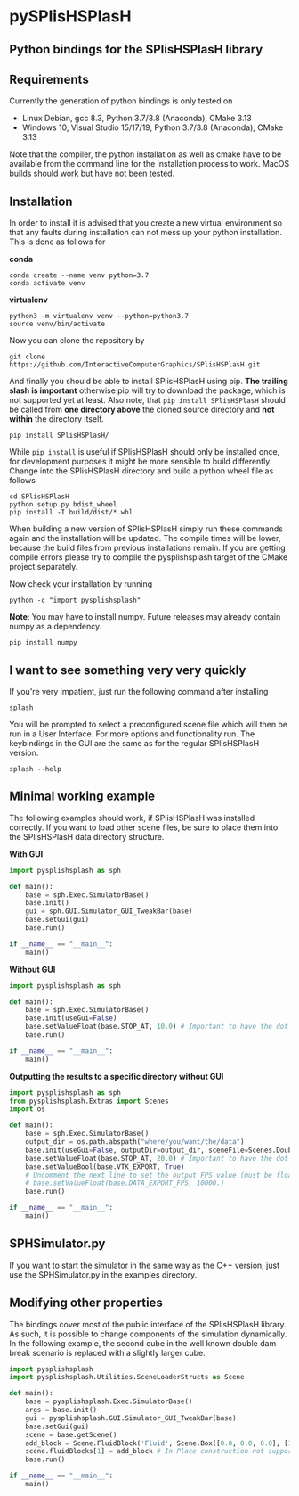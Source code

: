 # pySPlisHSPlasH

## Python bindings for the SPlisHSPlasH library

## Requirements

Currently the generation of python bindings is only tested on 

- Linux Debian, gcc 8.3, Python 3.7/3.8 (Anaconda), CMake 3.13
- Windows 10, Visual Studio 15/17/19, Python 3.7/3.8 (Anaconda), CMake 3.13

Note that the compiler, the python installation as well as cmake have to be available from the command
line for the installation process to work. 
MacOS builds should work but have not been tested.

## Installation

In order to install it is advised that you create a new virtual environment so that any faults during
installation can not mess up your python installation.
This is done as follows for 

**conda**

```shell script
conda create --name venv python=3.7
conda activate venv
```

**virtualenv**

```shell script
python3 -m virtualenv venv --python=python3.7
source venv/bin/activate
```

Now you can clone the repository by

```shell script
git clone https://github.com/InteractiveComputerGraphics/SPlisHSPlasH.git
```

And finally you should be able to install SPlisHSPlasH using pip. 
**The trailing slash is important** otherwise pip will try to download the package, which is not supported yet at least.
Also note, that `pip install SPlisHSPlasH` should be called from **one directory above** the cloned source directory and **not within** the directory itself.

```shell script
pip install SPlisHSPlasH/
```

While `pip install` is useful if SPlisHSPlasH should only be installed once, for development purposes it might be more sensible to build differently.
Change into the SPlisHSPlasH directory and build a python wheel file as follows

```shell script
cd SPlisHSPlasH
python setup.py bdist_wheel
pip install -I build/dist/*.whl
```

When building a new version of SPlisHSPlasH simply run these commands again and the installation will be updated.
The compile times will be lower, because the build files from previous installations remain. 
If you are getting compile errors please try to compile the pysplishsplash target of the CMake project separately.

Now check your installation by running

```shell script
python -c "import pysplishsplash"
```

**Note**: You may have to install numpy. 
Future releases may already contain numpy as a dependency.

```shell script
pip install numpy
```

## I want to see something very very quickly

If you're very impatient, just run the following command after installing

```shell script
splash
```

You will be prompted to select a preconfigured scene file which will then be run in a User Interface.
For more options and functionality run.
The keybindings in the GUI are the same as for the regular SPlisHSPlasH version.

```shell script
splash --help
```

## Minimal working example

The following examples should work, if SPlisHSPlasH was installed correctly. 
If you want to load other scene files, be sure to place them into the SPlisHSPlasH data directory structure.

**With GUI**

```python
import pysplishsplash as sph

def main():
    base = sph.Exec.SimulatorBase()
    base.init()
    gui = sph.GUI.Simulator_GUI_TweakBar(base)
    base.setGui(gui)
    base.run()

if __name__ == "__main__":
    main()
```

**Without GUI**

```python
import pysplishsplash as sph

def main():
    base = sph.Exec.SimulatorBase()
    base.init(useGui=False)
    base.setValueFloat(base.STOP_AT, 10.0) # Important to have the dot to denote a float
    base.run()

if __name__ == "__main__":
    main()
```

**Outputting the results to a specific directory without GUI**
```python
import pysplishsplash as sph
from pysplishsplash.Extras import Scenes
import os

def main():
    base = sph.Exec.SimulatorBase()
    output_dir = os.path.abspath("where/you/want/the/data")
    base.init(useGui=False, outputDir=output_dir, sceneFile=Scenes.DoubleDamBreak)
    base.setValueFloat(base.STOP_AT, 20.0) # Important to have the dot to denote a float
    base.setValueBool(base.VTK_EXPORT, True)
    # Uncomment the next line to set the output FPS value (must be float)
    # base.setValueFloat(base.DATA_EXPORT_FPS, 10000.) 
    base.run()

if __name__ == "__main__":
    main()
```
## SPHSimulator.py

If you want to start the simulator in the same way as the C++ version, just use the SPHSimulator.py in the examples directory.

## Modifying other properties

The bindings cover most of the public interface of the SPlisHSPlasH library.
As such, it is possible to change components of the simulation dynamically.
In the following example, the second cube in the well known double dam break scenario is replaced with a slightly larger cube.

```python
import pysplishsplash
import pysplishsplash.Utilities.SceneLoaderStructs as Scene

def main():
    base = pysplishsplash.Exec.SimulatorBase()
    args = base.init()
    gui = pysplishsplash.GUI.Simulator_GUI_TweakBar(base)
    base.setGui(gui)
    scene = base.getScene()
    add_block = Scene.FluidBlock('Fluid', Scene.Box([0.0, 0.0, 0.0], [1.0, 1.0, 1.0]), 0, [0.0, 0.0, 0.0])
    scene.fluidBlocks[1] = add_block # In Place construction not supported yet
    base.run()

if __name__ == "__main__":
    main()
```